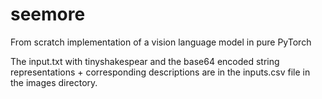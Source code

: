 # seemore
From scratch implementation of a vision language model in pure PyTorch

The input.txt with tinyshakespear and the base64 encoded string representations + corresponding descriptions are in the inputs.csv file in the images directory.
